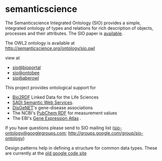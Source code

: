 # semanticscience
The Semanticscience Integrated Ontology (SIO) provides a simple, integrated ontology of types and relations for rich description of objects, processes and their attributes. The SIO paper is [available](http://www.jbiomedsem.com/content/5/1/14).  

The OWL2 ontology is available at http://semanticscience.org/ontology/sio.owl 

view at 
* [sio@bioportal](http://bioportal.bioontology.org/ontologies/SIO)
* [sio@ontobee](http://www.ontobee.org/browser/index.php?o=SIO) 
* [sio@aberowl](http://aber-owl.net/ontology/SIO)

This project provides ontological support for 
* [Bio2RDF](http://bio2rdf.org/) Linked Data for the Life Sciences 
* [SADI Semantic Web Services](http://sadiframework.org). 
* [DisGeNET](http://rdf.imim.es/DisGeNET.html)'s gene-disease associations 
* The NCBI's [PubChem RDF](http://pubchem.ncbi.nlm.nih.gov/rdf/) for measurement values 
* The EBI's [Gene Expression Atlas](http://www.ebi.ac.uk/rdf/documentation/atlas) . 

If you have questions please send to SIO mailing list (sio-ontology@googlegroups.com; http://groups.google.com/group/sio-ontology) 

Design patterns help in defining a structure for common data types. These are currently at the [old google code site](https://code.google.com/p/semanticscience/wiki/SIO)

